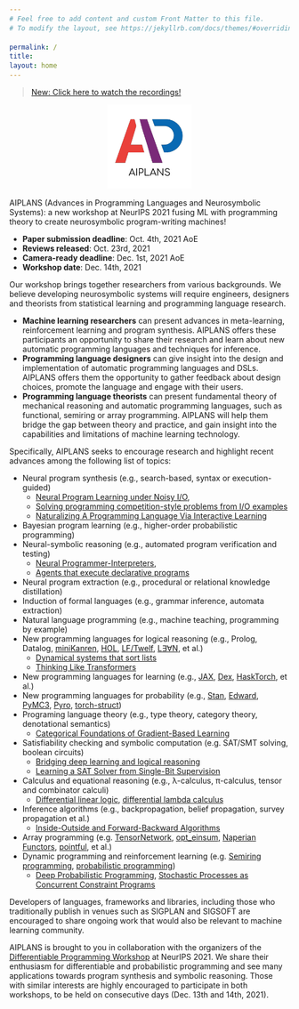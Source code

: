 ```yaml
---
# Feel free to add content and custom Front Matter to this file.
# To modify the layout, see https://jekyllrb.com/docs/themes/#overriding-theme-defaults

permalink: /
title:
layout: home
---
```


> [New: Click here to watch the recordings!](https://slideslive.com/neurips-2021/workshop-advances-in-programming-languages-and-neurosymbolic-systems-aiplans)

<p align="center">
  <img src="logo.png" width="30%"/>
</p>

AIPLANS (Advances in Programming Languages and Neurosymbolic Systems): a new workshop at NeurIPS 2021 fusing ML with programming theory to create neurosymbolic program-writing machines!


* **Paper submission deadline**: Oct. 4th, 2021 AoE
* **Reviews released**: Oct. 23rd, 2021
* **Camera-ready deadline**: Dec. 1st, 2021 AoE
* **Workshop date**: Dec. 14th, 2021


Our workshop brings together researchers from various backgrounds.  We believe developing neurosymbolic systems will require engineers, designers and theorists from statistical learning and programming language research.

* **Machine learning researchers** can present advances in meta-learning, reinforcement learning and program synthesis. AIPLANS offers these participants an opportunity to share their research and learn about new automatic programming languages and techniques for inference.
* **Programming language designers** can give insight into the design and implementation of automatic programming languages and DSLs. AIPLANS offers them the opportunity to gather feedback about design choices, promote the language and engage with their users.
* **Programming language theorists** can present fundamental theory of mechanical reasoning and automatic programming languages, such as functional, semiring or array programming. AIPLANS will help them bridge the gap between theory and practice, and gain insight into the capabilities and limitations of machine learning technology.

[comment]: <> (* **Probabilistic programming** researchers can present progress in a long history of extending programming paradigms &#40;e.g. functional or logic programming&#41; to handle learning under uncertainty. AIPLANS would provide them with new insights for extending these &#40;often symbolic&#41; languages with primitives for expressing neural models.)

[comment]: <> (Automatic differentiation libraries and frameworks have enabled much progress in gradient-based learning over the last decade. Recent domain-specific languages for automatic programming hold the promise of unleashing similar progress in other logical disciplines e.g., belief nets, proof nets, and related message passing schemes on tree- and graph-structured data. Concurrently, machines have made steady progress in representing and synthesizing programs. Other workshops have explored these themes separately, yet few have highlighted the synergies between automatic and synthetic programming.)

[comment]: <> (Not only does machine learning benefit from languages for programmable inference, these systems can also be seen as a kind of low-level programming languages in their own right, consisting of differentiable and stochastic primitives. Thanks to recent progress in statistical language modeling, these systems are increasingly capable of generating symbolic functions resembling procedures a human programmer might plausibly write in a high-level language.)

[comment]: <> (Applying techniques from programmable inference to transform and generate programs, and adapting insights gained developing those same programs to drive innovation in higher-order AD and probabilistic programming is a now virtuous cycle. We envision cooperation between automatic and synthetic programming will continue to grow as researchers become more accustomed to outsourcing low-level reasoning tasks to these systems.)

Specifically, AIPLANS seeks to encourage research and highlight recent advances among the following list of topics:

* Neural program synthesis (e.g., search-based, syntax or execution-guided)
  * [Neural Program Learning under Noisy I/O](https://arxiv.org/abs/1703.07469),
  * [Solving programming competition-style problems from I/O examples](https://arxiv.org/abs/1611.01989)
  * [Naturalizing A Programming Language Via Interactive Learning](https://arxiv.org/pdf/1704.06956.pdf)
* Bayesian program learning (e.g., higher-order probabilistic programming)
* Neural-symbolic reasoning (e.g., automated program verification and testing)
  * [Neural Programmer-Interpreters](https://arxiv.org/abs/1511.06279),
  * [Agents that execute declarative programs](https://arxiv.org/pdf/1706.06383.pdf)
* Neural program extraction (e.g., procedural or relational knowledge distillation)
* Induction of formal languages (e.g., grammar inference, automata extraction)
* Natural language programming (e.g., machine teaching, programming by example)
* New programming languages for logical reasoning (e.g., Prolog, Datalog, [miniKanren](http://minikanren.org/), [HOL](https://hol-theorem-prover.org/), [LF/Twelf](http://twelf.org/wiki/LF), [L∃∀N](https://leanprover.github.io/about/), et al.)
    * [Dynamical systems that sort lists](http://hrl.harvard.edu/publications/brockett88dynamical.pdf)
    * [Thinking Like Transformers](https://arxiv.org/abs/2106.06981)
* New programming languages for learning (e.g., [JAX](https://github.com/google/jax), [Dex](https://github.com/google-research/dex-lang), [HaskTorch](https://github.com/hasktorch/hasktorch), et al.)
* New programming languages for probability (e.g., [Stan](https://github.com/stan-dev/stan), [Edward](https://github.com/blei-lab/edward), [PyMC3](https://github.com/pymc-devs/pymc3), [Pyro](https://github.com/pyro-ppl/pyro), [torch-struct](https://arxiv.org/abs/2002.00876))
* Programing language theory (e.g., type theory, category theory, denotational semantics)
  * [Categorical Foundations of Gradient-Based Learning](https://arxiv.org/abs/2103.01931)
* Satisfiability checking and symbolic computation (e.g. SAT/SMT solving, boolean circuits)
  * [Bridging deep learning and logical reasoning](https://arxiv.org/pdf/1905.12149.pdf)
  * [Learning a SAT Solver from Single-Bit Supervision](https://arxiv.org/pdf/1802.03685.pdf)
* Calculus and equational reasoning (e.g., λ-calculus, π-calculus, tensor and combinator calculi)
  * [Differential linear logic](https://arxiv.org/pdf/1606.01642.pdf), [differential lambda calculus](https://core.ac.uk/download/pdf/82396223.pdf)
* Inference algorithms (e.g., backpropagation, belief propagation, survey propagation et al.)
  * [Inside-Outside and Forward-Backward Algorithms](https://www.cs.jhu.edu/~jason/papers/eisner.spnlp16.pdf)
* Array programming (e.g. [TensorNetwork](https://github.com/google/TensorNetwork), [opt_einsum](https://github.com/dgasmith/opt_einsum), [Naperian Functors](https://www.cs.ox.ac.uk/people/jeremy.gibbons/publications/aplicative.pdf), [pointful](https://arxiv.org/pdf/2104.05372.pdf), et al.)
* Dynamic programming and reinforcement learning (e.g. [Semiring programming](https://arxiv.org/pdf/1609.06954.pdf), [probabilistic programming](https://arxiv.org/pdf/2005.09089v3.pdf))
    * [Deep Probabilistic Programming](https://arxiv.org/abs/1701.03757), [Stochastic Processes as Concurrent Constraint Programs](http://citeseerx.ist.psu.edu/viewdoc/download?doi=10.1.1.44.7979&rep=rep1&type=pdf)

Developers of languages, frameworks and libraries, including those who traditionally publish in venues such as SIGPLAN and SIGSOFT are encouraged to share ongoing work that would also be relevant to machine learning community.

AIPLANS is brought to you in collaboration with the organizers of the [Differentiable Programming Workshop](https://diffprogramming.mit.edu/) at NeurIPS 2021. We share their enthusiasm for differentiable and probabilistic programming and see many applications towards program synthesis and symbolic reasoning. Those with similar interests are highly encouraged to participate in both workshops, to be held on consecutive days (Dec. 13th and 14th, 2021).
